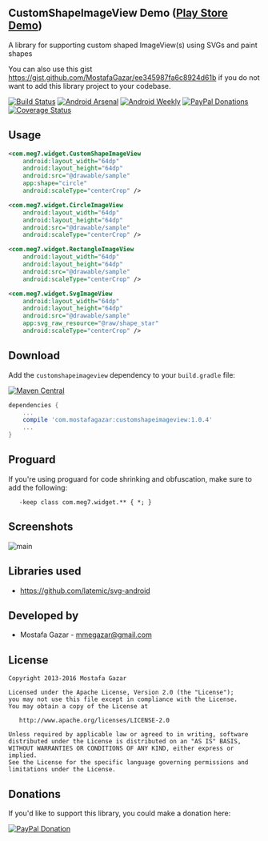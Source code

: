 CustomShapeImageView Demo ([Play Store Demo][1])
------------------------- 

A library for supporting custom shaped ImageView(s) using SVGs and paint shapes

You can also use this gist https://gist.github.com/MostafaGazar/ee345987fa6c8924d61b if you do not want to add this library project to your codebase.

[![Build Status](https://travis-ci.org/MostafaGazar/CustomShapeImageView.svg)](https://travis-ci.org/MostafaGazar/CustomShapeImageView)
[![Android Arsenal](https://img.shields.io/badge/Android%20Arsenal-CustomShapeImageView-brightgreen.svg?style=flat)](https://android-arsenal.com/details/1/1197)
[![Android Weekly](http://img.shields.io/badge/Android%20Weekly-%2381-2CB3E5.svg?style=flat)](http://androidweekly.net/issues/issue-81)
[![PayPal Donations](https://img.shields.io/badge/paypal-donate-yellow.svg?style=flat)](https://www.paypal.com/cgi-bin/webscr?cmd=_donations&business=mmegazar%40gmail%2ecom&lc=NZ&item_name=Mostafa%20Gazar&item_number=GitHub&currency_code=USD&bn=PP%2dDonationsBF%3abtn_donateCC_LG%2egif%3aNonHosted)
[![Coverage Status](https://coveralls.io/repos/github/MostafaGazar/CustomShapeImageView/badge.svg?branch=master)](https://coveralls.io/github/MostafaGazar/CustomShapeImageView?branch=master)

Usage
-----
```xml
<com.meg7.widget.CustomShapeImageView
    android:layout_width="64dp"
    android:layout_height="64dp"
    android:src="@drawable/sample"
    app:shape="circle"
    android:scaleType="centerCrop" />

<com.meg7.widget.CircleImageView
    android:layout_width="64dp"
    android:layout_height="64dp"
    android:src="@drawable/sample"
    android:scaleType="centerCrop" />

<com.meg7.widget.RectangleImageView
    android:layout_width="64dp"
    android:layout_height="64dp"
    android:src="@drawable/sample"
    android:scaleType="centerCrop" />

<com.meg7.widget.SvgImageView
    android:layout_width="64dp"
    android:layout_height="64dp"
    android:src="@drawable/sample"
    app:svg_raw_resource="@raw/shape_star"
    android:scaleType="centerCrop" />
```

Download
------------
Add the `customshapeimageview` dependency to your `build.gradle` file:

[![Maven Central](https://img.shields.io/maven-central/v/com.mostafagazar/customshapeimageview.svg)](http://search.maven.org/#search%7Cga%7C1%7Ccustomshapeimageview)
```groovy
dependencies {
    ...
    compile 'com.mostafagazar:customshapeimageview:1.0.4'
    ...
}
```

Proguard
------------
If you're using proguard for code shrinking and obfuscation, make sure to add the following:
```proguard
   -keep class com.meg7.widget.** { *; }
```

Screenshots
------------
![main](https://raw.githubusercontent.com/MostafaGazar/CustomShapeImageView/master/Screenshot_2016-01-19-09-17-37.png)

Libraries used
---------------
* https://github.com/latemic/svg-android

Developed by
------------
* Mostafa Gazar - <mmegazar@gmail.com>

License
------------
    Copyright 2013-2016 Mostafa Gazar

    Licensed under the Apache License, Version 2.0 (the "License");
    you may not use this file except in compliance with the License.
    You may obtain a copy of the License at

       http://www.apache.org/licenses/LICENSE-2.0

    Unless required by applicable law or agreed to in writing, software
    distributed under the License is distributed on an "AS IS" BASIS,
    WITHOUT WARRANTIES OR CONDITIONS OF ANY KIND, either express or implied.
    See the License for the specific language governing permissions and
    limitations under the License.
    
Donations
------------
If you'd like to support this library, you could make a donation here:

[![PayPal Donation](https://www.paypalobjects.com/en_US/i/btn/btn_donateCC_LG.gif)](https://www.paypal.com/cgi-bin/webscr?cmd=_donations&business=mmegazar%40gmail%2ecom&lc=NZ&item_name=Mostafa%20Gazar&item_number=GitHub&currency_code=USD&bn=PP%2dDonationsBF%3abtn_donateCC_LG%2egif%3aNonHosted)



[1]: https://play.google.com/store/apps/details?id=com.meg7.samples

